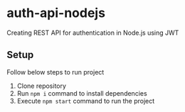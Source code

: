 # auth-api-nodejs
Creating REST API for authentication in Node.js using JWT


## Setup
Follow below steps to run project

1. Clone repository
2. Run `npm i` command to install dependencies
3. Execute `npm start` command to run the project




